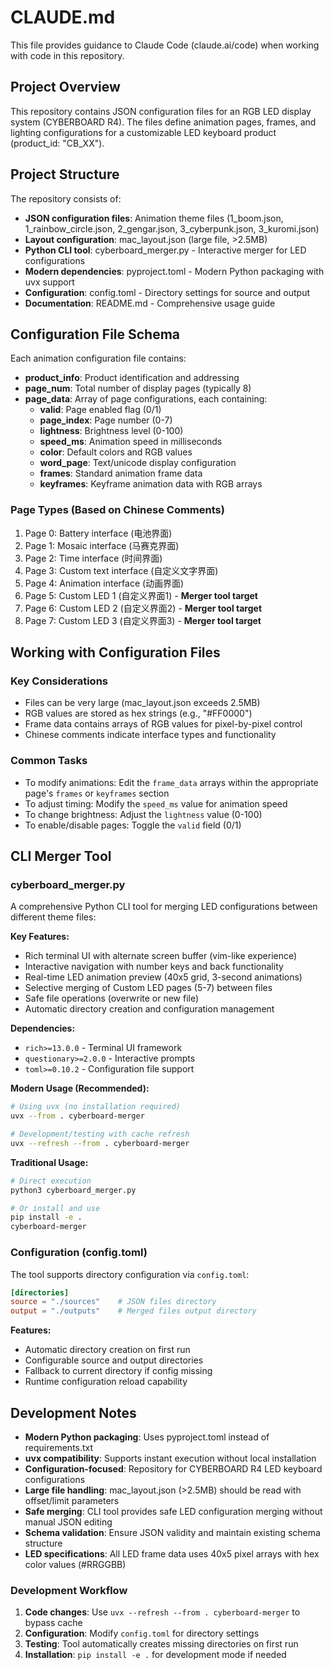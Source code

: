 # CLAUDE.md

This file provides guidance to Claude Code (claude.ai/code) when working with code in this repository.

## Project Overview

This repository contains JSON configuration files for an RGB LED display system (CYBERBOARD R4). The files define animation pages, frames, and lighting configurations for a customizable LED keyboard product (product_id: "CB_XX").

## Project Structure

The repository consists of:
- **JSON configuration files**: Animation theme files (1_boom.json, 1_rainbow_circle.json, 2_gengar.json, 3_cyberpunk.json, 3_kuromi.json)
- **Layout configuration**: mac_layout.json (large file, >2.5MB)
- **Python CLI tool**: cyberboard_merger.py - Interactive merger for LED configurations
- **Modern dependencies**: pyproject.toml - Modern Python packaging with uvx support
- **Configuration**: config.toml - Directory settings for source and output
- **Documentation**: README.md - Comprehensive usage guide

## Configuration File Schema

Each animation configuration file contains:
- **product_info**: Product identification and addressing
- **page_num**: Total number of display pages (typically 8)
- **page_data**: Array of page configurations, each containing:
  - **valid**: Page enabled flag (0/1)
  - **page_index**: Page number (0-7)
  - **lightness**: Brightness level (0-100)
  - **speed_ms**: Animation speed in milliseconds
  - **color**: Default colors and RGB values
  - **word_page**: Text/unicode display configuration
  - **frames**: Standard animation frame data
  - **keyframes**: Keyframe animation data with RGB arrays

### Page Types (Based on Chinese Comments)
1. Page 0: Battery interface (电池界面)
2. Page 1: Mosaic interface (马赛克界面)
3. Page 2: Time interface (时间界面)
4. Page 3: Custom text interface (自定义文字界面)
5. Page 4: Animation interface (动画界面)
6. Page 5: Custom LED 1 (自定义界面1) - **Merger tool target**
7. Page 6: Custom LED 2 (自定义界面2) - **Merger tool target**
8. Page 7: Custom LED 3 (自定义界面3) - **Merger tool target**

## Working with Configuration Files

### Key Considerations
- Files can be very large (mac_layout.json exceeds 2.5MB)
- RGB values are stored as hex strings (e.g., "#FF0000")
- Frame data contains arrays of RGB values for pixel-by-pixel control
- Chinese comments indicate interface types and functionality

### Common Tasks
- To modify animations: Edit the `frame_data` arrays within the appropriate page's `frames` or `keyframes` section
- To adjust timing: Modify the `speed_ms` value for animation speed
- To change brightness: Adjust the `lightness` value (0-100)
- To enable/disable pages: Toggle the `valid` field (0/1)

## CLI Merger Tool

### cyberboard_merger.py
A comprehensive Python CLI tool for merging LED configurations between different theme files:

**Key Features:**
- Rich terminal UI with alternate screen buffer (vim-like experience)
- Interactive navigation with number keys and back functionality
- Real-time LED animation preview (40x5 grid, 3-second animations)
- Selective merging of Custom LED pages (5-7) between files
- Safe file operations (overwrite or new file)
- Automatic directory creation and configuration management

**Dependencies:**
- `rich>=13.0.0` - Terminal UI framework
- `questionary>=2.0.0` - Interactive prompts
- `toml>=0.10.2` - Configuration file support

**Modern Usage (Recommended):**
```bash
# Using uvx (no installation required)
uvx --from . cyberboard-merger

# Development/testing with cache refresh
uvx --refresh --from . cyberboard-merger
```

**Traditional Usage:**
```bash
# Direct execution
python3 cyberboard_merger.py

# Or install and use
pip install -e .
cyberboard-merger
```

### Configuration (config.toml)

The tool supports directory configuration via `config.toml`:

```toml
[directories]
source = "./sources"    # JSON files directory
output = "./outputs"    # Merged files output directory
```

**Features:**
- Automatic directory creation on first run
- Configurable source and output directories
- Fallback to current directory if config missing
- Runtime configuration reload capability

## Development Notes

- **Modern Python packaging**: Uses pyproject.toml instead of requirements.txt
- **uvx compatibility**: Supports instant execution without local installation
- **Configuration-focused**: Repository for CYBERBOARD R4 LED keyboard configurations
- **Large file handling**: mac_layout.json (>2.5MB) should be read with offset/limit parameters
- **Safe merging**: CLI tool provides safe LED configuration merging without manual JSON editing
- **Schema validation**: Ensure JSON validity and maintain existing schema structure
- **LED specifications**: All LED frame data uses 40x5 pixel arrays with hex color values (#RRGGBB)

### Development Workflow
1. **Code changes**: Use `uvx --refresh --from . cyberboard-merger` to bypass cache
2. **Configuration**: Modify `config.toml` for directory settings  
3. **Testing**: Tool automatically creates missing directories on first run
4. **Installation**: `pip install -e .` for development mode if needed